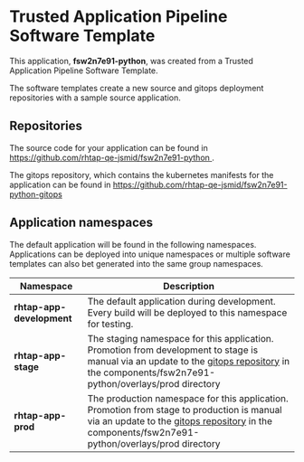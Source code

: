 # Trusted Application Pipeline Software Template

This application, **fsw2n7e91-python**, was created from a Trusted Application Pipeline Software Template.

The software templates create a new source and gitops deployment repositories with a sample source application. 

## Repositories

The source code for your application can be found in [https://github.com/rhtap-qe-jsmid/fsw2n7e91-python ](https://github.com/rhtap-qe-jsmid/fsw2n7e91-python ).
 
The gitops repository, which contains the kubernetes manifests for the application can be found in 
[https://github.com/rhtap-qe-jsmid/fsw2n7e91-python-gitops ](https://github.com/rhtap-qe-jsmid/fsw2n7e91-python-gitops ) 

## Application namespaces 

The default application will be found in the following namespaces. Applications can be deployed into unique namespaces or multiple software templates can also bet generated into the same group namespaces.  

|  Namespace   |  Description   |  
| -------- | -------- |   
| **rhtap-app-development** | The default application during development. Every build will be deployed to this namespace for testing. | 
| **rhtap-app-stage** | The staging namespace for this application. Promotion from development to stage is manual via an update to the [gitops repository](https://github.com/rhtap-qe-jsmid/fsw2n7e91-python-gitops ) in the components/fsw2n7e91-python/overlays/prod directory |  
| **rhtap-app-prod** | The production namespace for this application. Promotion from stage to production is manual via an update to the [gitops repository](https://github.com/rhtap-qe-jsmid/fsw2n7e91-python-gitops ) in the components/fsw2n7e91-python/overlays/prod directory | 